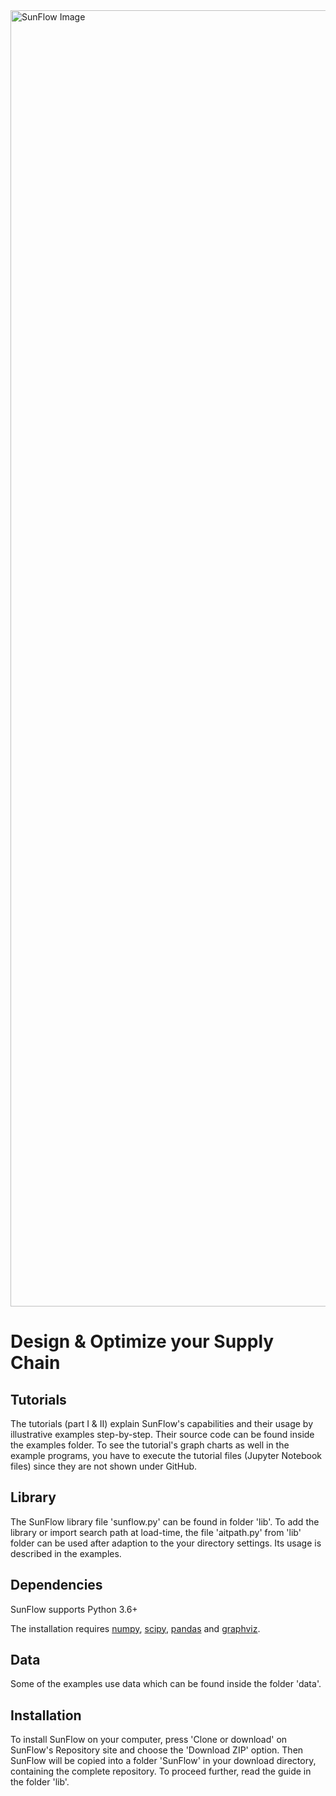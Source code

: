 <img width="2074" alt="SunFlow Image" src="https://user-images.githubusercontent.com/65407412/84622752-0c445900-aede-11ea-8ce4-903da112db65.png">

# Design & Optimize your Supply Chain



Tutorials
---------

The tutorials (part I & II) explain SunFlow's capabilities and their usage by illustrative examples step-by-step. Their source code can be found inside the examples folder. To see the tutorial's graph charts as well in the example programs, you have to execute the tutorial files (Jupyter Notebook files) since they are not shown under GitHub.  


Library
-------

The SunFlow library file 'sunflow.py' can be found in folder 'lib'. To add the library or import search path at load-time, the file 'aitpath.py' from 'lib' folder can be used after adaption to the your directory settings. Its usage is described in the examples.



Dependencies
------------

SunFlow supports Python 3.6+

The installation requires [numpy](http://www.numpy.org/), [scipy](http://www.scipy.org/), [pandas](http://pandas.pydata.org/) and [graphviz](https://www.graphviz.org).



Data
----

Some of the examples use data which can be found inside the folder 'data'.



Installation
------------

To install SunFlow on your computer, press 'Clone or download' on SunFlow's Repository site and choose the 'Download ZIP' option. Then SunFlow will be copied into a folder 'SunFlow' in your download directory, containing the complete repository. To proceed further, read the guide in the folder 'lib'.

